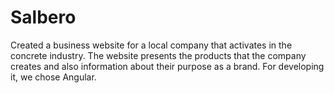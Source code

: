 # Salbero

Created a business website for a local company that activates in the concrete industry. The website presents the products that the company creates and also information about their purpose as a brand.
For developing it, we chose Angular.
